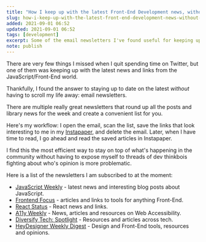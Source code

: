 ```yaml
---
title: "How I keep up with the latest Front-End Development news, without scrolling my life away"
slug: how-i-keep-up-with-the-latest-front-end-development-news-without-scrolling-my-life-away
added: 2021-09-01 06:52
updated: 2021-09-01 06:52
tags: [development]
excerpt: Some of the email newsletters I've found useful for keeping up with Front End news.
note: publish
---
```


There are very few things I missed when I quit spending time on Twitter, but one of them was keeping up with the latest news and links from the JavaScript/Front-End world. 

Thankfully, I found the answer to staying up to date on the latest *without* having to scroll my life away: email newsletters.

There are multiple really great newsletters that round up all the posts and library news for the week and create a convenient list for you.

Here's my workflow: I open the email, scan the list, save the links that look interesting to me in my [Instapaper](https://instapaper.com), and delete the email. Later, when I have time to read, I go ahead and read the saved articles in Instapaper.  

I find this the most efficient way to stay on top of what's happening in the community without having to expose myself to threads of dev thinkbois fighting about who's opinion is more problematic. 

Here is a list of the newsletters I am subscribed to at the moment:   

- [JavaScript Weekly](https://javascriptweekly.com/) - latest news and interesting blog posts about JavaScript.
- [Frontend Focus](https://frontendfoc.us/) - articles and links to tools for anything Front-End.
- [React Status](https://react.statuscode.com/) - React news and links.
- [A11y Weekly](https://a11yweekly.com/) - News, articles and resources on Web Accessibility.
- [Diversify Tech: Spotlight](https://www.getrevue.co/profile/codewithveni/) - Resources and articles across tech.
- [HeyDesigner Weekly Digest](https://heydesigner.com/newsletter/) - Design and Front-End tools, resources and opinions.